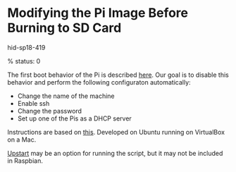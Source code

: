# Modifying the Pi Image Before Burning to SD Card

hid-sp18-419

% status: 0

The first boot behavior of the Pi is described [here](https://elinux.org/RPi_raspi-config#First-boot_activity).
Our goal is to disable this behavior and perform the following configuraton automatically:
- Change the name of the machine
- Enable ssh
- Change the password
- Set up one of the Pis as a DHCP server

Instructions are based on [this](http://blog.videgro.net/2015/11/modify-disk-image-raspbian/). 
Developed on Ubuntu running on VirtualBox on a Mac.

[Upstart](http://upstart.ubuntu.com/cookbook/#task-job) may be an option for running the script, but it may not be included in Raspbian.

